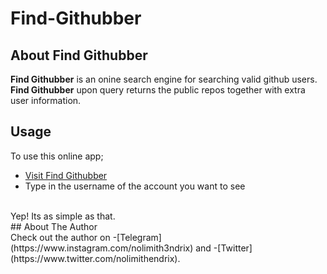 # Find-Githubber
## About Find Githubber
**Find Githubber** is an onine search engine for searching valid github users. **Find Githubber** upon query returns the public repos together with extra user information.
<br>
## Usage
To use this online app;
- [Visit Find Githubber](https://hendrixgotcodes.github.io/Find-Githubber/)
- Type in the username of the account you want to see
<br>
Yep! Its as simple as that.
<br>
## About The Author
<br>
Check out the author on 
-[Telegram](https://www.instagram.com/nolimith3ndrix) and 
-[Twitter](https://www.twitter.com/nolimithendrix).
